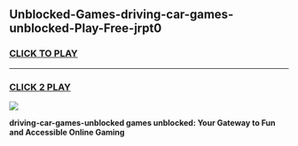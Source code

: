 
## Unblocked-Games-driving-car-games-unblocked-Play-Free-jrpt0
<h3>
<a href="https://premium76.site?title=driving-car-games-unblocked&ref=23A">CLICK TO PLAY</a></h3>
<hr>

<h3>
<a href="https://premium76.site?title=driving-car-games-unblocked&ref=23A">CLICK 2 PLAY</a>
  
</h3>

<a href="https://premium76.site?title=driving-car-games-unblocked&ref=23A"><img src="https://clearcache.store/games.png"></a>


**driving-car-games-unblocked games unblocked: Your Gateway to Fun and Accessible Online Gaming**
